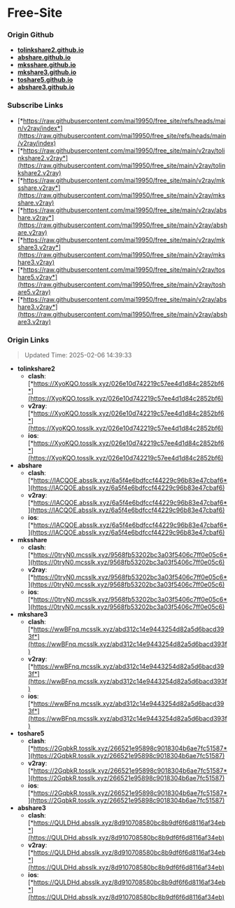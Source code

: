 # Free-Site

### Origin Github

- [**tolinkshare2.github.io**](https://github.com/tolinkshare2/tolinkshare2.github.io)
- [**abshare.github.io**](https://github.com/abshare/abshare.github.io)
- [**mksshare.github.io**](https://github.com/mksshare/mksshare.github.io)
- [**mkshare3.github.io**](https://github.com/mkshare3/mkshare3.github.io)
- [**toshare5.github.io**](https://github.com/toshare5/toshare5.github.io)
- [**abshare3.github.io**](https://github.com/abshare3/abshare3.github.io)

### Subscribe Links

- [*https://raw.githubusercontent.com/mai19950/free_site/refs/heads/main/v2ray/index*](https://raw.githubusercontent.com/mai19950/free_site/refs/heads/main/v2ray/index)
- [*https://raw.githubusercontent.com/mai19950/free_site/main/v2ray/tolinkshare2.v2ray*](https://raw.githubusercontent.com/mai19950/free_site/main/v2ray/tolinkshare2.v2ray)
- [*https://raw.githubusercontent.com/mai19950/free_site/main/v2ray/mksshare.v2ray*](https://raw.githubusercontent.com/mai19950/free_site/main/v2ray/mksshare.v2ray)
- [*https://raw.githubusercontent.com/mai19950/free_site/main/v2ray/abshare.v2ray*](https://raw.githubusercontent.com/mai19950/free_site/main/v2ray/abshare.v2ray)
- [*https://raw.githubusercontent.com/mai19950/free_site/main/v2ray/mkshare3.v2ray*](https://raw.githubusercontent.com/mai19950/free_site/main/v2ray/mkshare3.v2ray)
- [*https://raw.githubusercontent.com/mai19950/free_site/main/v2ray/toshare5.v2ray*](https://raw.githubusercontent.com/mai19950/free_site/main/v2ray/toshare5.v2ray)
- [*https://raw.githubusercontent.com/mai19950/free_site/main/v2ray/abshare3.v2ray*](https://raw.githubusercontent.com/mai19950/free_site/main/v2ray/abshare3.v2ray)

### Origin Links

> Updated Time: 2025-02-06 14:39:33

- **tolinkshare2**
  - **clash**: [*https://XyoKQO.tosslk.xyz/026e10d742219c57ee4d1d84c2852bf6*](https://XyoKQO.tosslk.xyz/026e10d742219c57ee4d1d84c2852bf6)
  - **v2ray**: [*https://XyoKQO.tosslk.xyz/026e10d742219c57ee4d1d84c2852bf6*](https://XyoKQO.tosslk.xyz/026e10d742219c57ee4d1d84c2852bf6)
  - **ios**: [*https://XyoKQO.tosslk.xyz/026e10d742219c57ee4d1d84c2852bf6*](https://XyoKQO.tosslk.xyz/026e10d742219c57ee4d1d84c2852bf6)
- **abshare**
  - **clash**: [*https://IACQOE.absslk.xyz/6a5f4e6bdfccf44229c96b83e47cbaf6*](https://IACQOE.absslk.xyz/6a5f4e6bdfccf44229c96b83e47cbaf6)
  - **v2ray**: [*https://IACQOE.absslk.xyz/6a5f4e6bdfccf44229c96b83e47cbaf6*](https://IACQOE.absslk.xyz/6a5f4e6bdfccf44229c96b83e47cbaf6)
  - **ios**: [*https://IACQOE.absslk.xyz/6a5f4e6bdfccf44229c96b83e47cbaf6*](https://IACQOE.absslk.xyz/6a5f4e6bdfccf44229c96b83e47cbaf6)
- **mksshare**
  - **clash**: [*https://0tryN0.mcsslk.xyz/9568fb53202bc3a03f5406c7ff0e05c6*](https://0tryN0.mcsslk.xyz/9568fb53202bc3a03f5406c7ff0e05c6)
  - **v2ray**: [*https://0tryN0.mcsslk.xyz/9568fb53202bc3a03f5406c7ff0e05c6*](https://0tryN0.mcsslk.xyz/9568fb53202bc3a03f5406c7ff0e05c6)
  - **ios**: [*https://0tryN0.mcsslk.xyz/9568fb53202bc3a03f5406c7ff0e05c6*](https://0tryN0.mcsslk.xyz/9568fb53202bc3a03f5406c7ff0e05c6)
- **mkshare3**
  - **clash**: [*https://wwBFnq.mcsslk.xyz/abd312c14e9443254d82a5d6bacd393f*](https://wwBFnq.mcsslk.xyz/abd312c14e9443254d82a5d6bacd393f)
  - **v2ray**: [*https://wwBFnq.mcsslk.xyz/abd312c14e9443254d82a5d6bacd393f*](https://wwBFnq.mcsslk.xyz/abd312c14e9443254d82a5d6bacd393f)
  - **ios**: [*https://wwBFnq.mcsslk.xyz/abd312c14e9443254d82a5d6bacd393f*](https://wwBFnq.mcsslk.xyz/abd312c14e9443254d82a5d6bacd393f)
- **toshare5**
  - **clash**: [*https://2GqbkR.tosslk.xyz/266521e95898c9018304b6ae7fc51587*](https://2GqbkR.tosslk.xyz/266521e95898c9018304b6ae7fc51587)
  - **v2ray**: [*https://2GqbkR.tosslk.xyz/266521e95898c9018304b6ae7fc51587*](https://2GqbkR.tosslk.xyz/266521e95898c9018304b6ae7fc51587)
  - **ios**: [*https://2GqbkR.tosslk.xyz/266521e95898c9018304b6ae7fc51587*](https://2GqbkR.tosslk.xyz/266521e95898c9018304b6ae7fc51587)
- **abshare3**
  - **clash**: [*https://QULDHd.absslk.xyz/8d910708580bc8b9df6f6d8116af34eb*](https://QULDHd.absslk.xyz/8d910708580bc8b9df6f6d8116af34eb)
  - **v2ray**: [*https://QULDHd.absslk.xyz/8d910708580bc8b9df6f6d8116af34eb*](https://QULDHd.absslk.xyz/8d910708580bc8b9df6f6d8116af34eb)
  - **ios**: [*https://QULDHd.absslk.xyz/8d910708580bc8b9df6f6d8116af34eb*](https://QULDHd.absslk.xyz/8d910708580bc8b9df6f6d8116af34eb)
